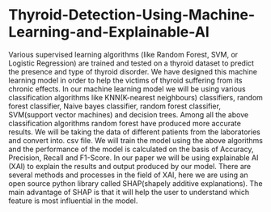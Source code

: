 # Thyroid-Detection-Using-Machine-Learning-and-Explainable-AI
Various supervised learning algorithms (like Random Forest, SVM, or Logistic Regression) are trained and tested on a thyroid dataset to predict the presence and type of thyroid disorder. 
We have designed this machine learning model in order to help the victims of thyroid suffering from its chronic effects. In our machine learning model we will be using various classification algorithms like KNN(K-nearest neighbours) classifiers, random forest classifier, Naive bayes classifier, random forest classifier, SVM(support vector machines) and decision trees. Among all the above classification algorithms random forest have produced more accurate results. We will be taking the data of different patients from the laboratories and convert into. csv file. We will train the model using the above algorithms and the performance of the model is calculated on the basis of Accuracy, Precision, Recall and F1-Score. In our paper we will be using explainable AI (XAI) to explain the results and output produced by our model. There are several methods and processes in the field of XAI, here we are using an open source python library called SHAP(shapely additive explanations). The main advantage of SHAP is that it will help the user to understand which feature is most influential in the model.
